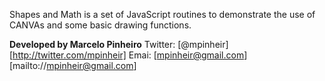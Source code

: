 Shapes and Math is a set of JavaScript routines to demonstrate the use of CANVAs and some basic drawing functions.

**Developed by Marcelo Pinheiro**
Twitter: [@mpinheir][http://twitter.com/mpinheir]
Emai: [mpinheir@gmail.com][mailto://mpinheir@gmail.com]
